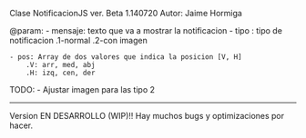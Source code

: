 
Clase NotificacionJS
ver. Beta 1.140720
Autor: Jaime Hormiga

 @param:
    - mensaje: texto que va a mostrar la notificacion
    - tipo : tipo de notificacion
        .1-normal
        .2-con imagen

    - pos: Array de dos valores que indica la posicion [V, H]
        .V: arr, med, abj
        .H: izq, cen, der

 TODO:
    - Ajustar imagen para las tipo 2

---------------------------------------------------------

Version EN DESARROLLO (WIP)!!
Hay muchos bugs y optimizaciones por hacer.